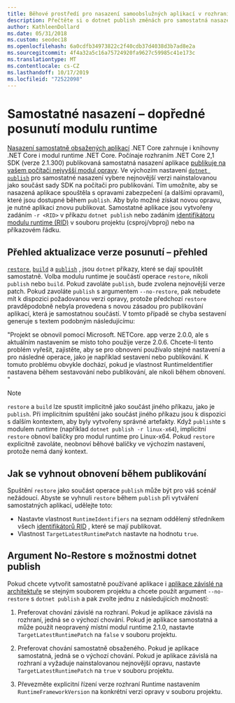 ```yaml
---
title: Běhové prostředí pro nasazení samoobslužných aplikací v rozhraní .NET Core
description: Přečtěte si o dotnet publish změnách pro samostatná nasazení.
author: KathleenDollard
ms.date: 05/31/2018
ms.custom: seodec18
ms.openlocfilehash: 6a0cdfb34973822c2f40cdb37d4038d3b7ad8e2a
ms.sourcegitcommit: 4f4a32a5c16a75724920fa9627c59985c41e173c
ms.translationtype: MT
ms.contentlocale: cs-CZ
ms.lasthandoff: 10/17/2019
ms.locfileid: "72522098"
---
```

# <a name="self-contained-deployment-runtime-roll-forward"></a>Samostatné nasazení – dopředné posunutí modulu runtime

[Nasazení samostatně obsažených aplikací](index.md) .NET Core zahrnuje i knihovny .NET Core i modul runtime .NET Core. Počínaje rozhraním .NET Core 2,1 SDK (verze 2.1.300) publikovaná samostatná nasazení aplikace [publikuje na vašem počítači nejvyšší modul opravy](https://github.com/dotnet/designs/pull/36). Ve výchozím nastavení [`dotnet publish`](../tools/dotnet-publish.md) pro samostatné nasazení vybere nejnovější verzi nainstalovanou jako součást sady SDK na počítači pro publikování. Tím umožníte, aby se nasazená aplikace spouštěla s opravami zabezpečení (a dalšími opravami), které jsou dostupné během `publish`. Aby bylo možné získat novou opravu, je nutné aplikaci znovu publikovat. Samostatné aplikace jsou vytvořeny zadáním `-r <RID>` v příkazu `dotnet publish` nebo zadáním [identifikátoru modulu runtime (RID)](../rid-catalog.md) v souboru projektu (csproj/vbproj) nebo na příkazovém řádku.

## <a name="patch-version-roll-forward-overview"></a>Přehled aktualizace verze posunutí – přehled

[`restore`](../tools/dotnet-restore.md), [`build`](../tools/dotnet-build.md) a [`publish`](../tools/dotnet-publish.md) , jsou `dotnet` příkazy, které se dají spouštět samostatně. Volba modulu runtime je součástí operace `restore`, nikoli `publish` nebo `build`. Pokud zavoláte `publish`, bude zvolena nejnovější verze patch. Pokud zavoláte `publish` s argumentem `--no-restore`, pak nebudete mít k dispozici požadovanou verzi opravy, protože předchozí `restore` pravděpodobně nebyla provedena s novou zásadou pro publikování aplikací, která je samostatnou součástí. V tomto případě se chyba sestavení generuje s textem podobným následujícímu:

  "Projekt se obnovil pomocí Microsoft. NETCore. app verze 2.0.0, ale s aktuálním nastavením se místo toho použije verze 2.0.6. Chcete-li tento problém vyřešit, zajistěte, aby se pro obnovení používalo stejné nastavení a pro následné operace, jako je například sestavení nebo publikování. K tomuto problému obvykle dochází, pokud je vlastnost RuntimeIdentifier nastavena během sestavování nebo publikování, ale nikoli během obnovení. "

> [!NOTE]
> `restore` a `build` lze spustit implicitně jako součást jiného příkazu, jako je `publish`. Při implicitním spuštění jako součást jiného příkazu jsou k dispozici s dalším kontextem, aby byly vytvořeny správné artefakty. Když `publish`te s modulem runtime (například `dotnet publish -r linux-x64`), implicitní `restore` obnoví balíčky pro modul runtime pro Linux-x64. Pokud `restore` explicitně zavoláte, neobnoví běhové balíčky ve výchozím nastavení, protože nemá daný kontext.

## <a name="how-to-avoid-restore-during-publish"></a>Jak se vyhnout obnovení během publikování

Spuštění `restore` jako součást operace `publish` může být pro váš scénář nežádoucí. Abyste se vyhnuli `restore` během `publish` při vytváření samostatných aplikací, udělejte toto:

- Nastavte vlastnost `RuntimeIdentifiers` na seznam oddělený středníkem všech [identifikátorů RID](../rid-catalog.md) , které se mají publikovat.
- Vlastnost `TargetLatestRuntimePatch` nastavte na hodnotu `true`.

## <a name="no-restore-argument-with-dotnet-publish-options"></a>Argument No-Restore s možnostmi dotnet publish

Pokud chcete vytvořit samostatně používané aplikace i [aplikace závislé na architektuře](index.md) se stejným souborem projektu a chcete použít argument `--no-restore` s `dotnet publish` a pak zvolte jednu z následujících možností:

1. Preferovat chování závislé na rozhraní. Pokud je aplikace závislá na rozhraní, jedná se o výchozí chování. Pokud je aplikace samostatná a může použít neopravený místní modul runtime 2.1.0, nastavte `TargetLatestRuntimePatch` na `false` v souboru projektu.

2. Preferovat chování samostatně obsaženého. Pokud je aplikace samostatná, jedná se o výchozí chování. Pokud je aplikace závislá na rozhraní a vyžaduje nainstalovanou nejnovější opravu, nastavte `TargetLatestRuntimePatch` na `true` v souboru projektu.

3. Převezměte explicitní řízení verze rozhraní Runtime nastavením `RuntimeFrameworkVersion` na konkrétní verzi opravy v souboru projektu.
